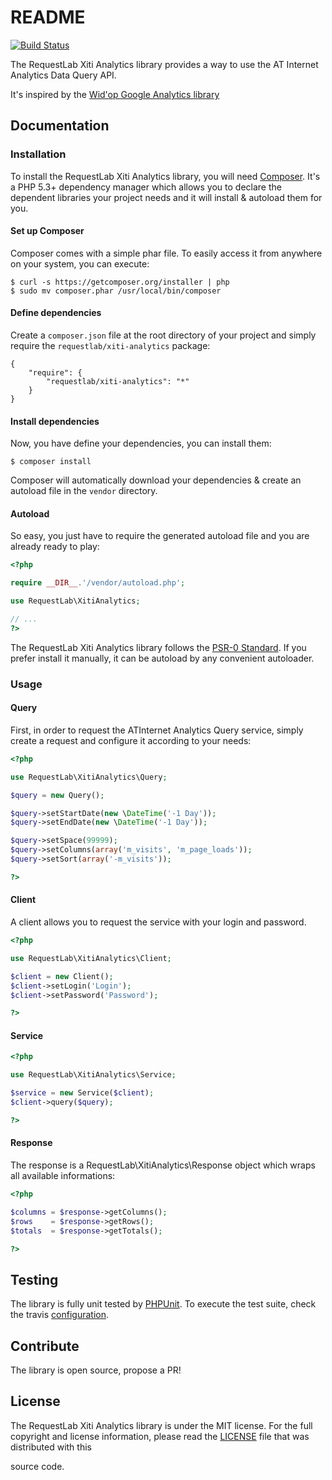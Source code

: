# README

[![Build Status](https://travis-ci.org/RequestLab/xiti-analytics.svg)](http://travis-ci.org/RequestLab/xiti-analytics)

The RequestLab Xiti Analytics library provides a way to use the AT Internet Analytics Data Query API.

It's inspired by the [Wid'op Google Analytics library](https://github.com/widop/google-analytics)

## Documentation

### Installation

To install the RequestLab Xiti Analytics library, you will need [Composer](http://getcomposer.org). It's a PHP 5.3+
dependency manager which allows you to declare the dependent libraries your project needs and it will install &
autoload them for you.

#### Set up Composer

Composer comes with a simple phar file. To easily access it from anywhere on your system, you can execute:

```
$ curl -s https://getcomposer.org/installer | php
$ sudo mv composer.phar /usr/local/bin/composer
```

#### Define dependencies

Create a ``composer.json`` file at the root directory of your project and simply require the
``requestlab/xiti-analytics`` package:

```
{
    "require": {
        "requestlab/xiti-analytics": "*"
    }
}
```

#### Install dependencies

Now, you have define your dependencies, you can install them:

```
$ composer install
```

Composer will automatically download your dependencies & create an autoload file in the ``vendor`` directory.

#### Autoload

So easy, you just have to require the generated autoload file and you are already ready to play:

``` php
<?php

require __DIR__.'/vendor/autoload.php';

use RequestLab\XitiAnalytics;

// ...
?>
```

The RequestLab Xiti Analytics library follows the [PSR-0 Standard](https://github.com/php-fig/fig-standards/blob/master/accepted/PSR-0.md).
If you prefer install it manually, it can be autoload by any convenient autoloader.

### Usage

#### Query

First, in order to request the ATInternet Analytics Query service, simply create a request and configure it according to your needs:

``` php
<?php

use RequestLab\XitiAnalytics\Query;

$query = new Query();

$query->setStartDate(new \DateTime('-1 Day'));
$query->setEndDate(new \DateTime('-1 Day'));

$query->setSpace(99999);
$query->setColumns(array('m_visits', 'm_page_loads'));
$query->setSort(array('-m_visits'));

?>
```

#### Client

A client allows you to request the service with your login and password.

``` php
<?php

use RequestLab\XitiAnalytics\Client;

$client = new Client();
$client->setLogin('Login');
$client->setPassword('Password');

?>
```

#### Service

``` php
<?php

use RequestLab\XitiAnalytics\Service;

$service = new Service($client);
$client->query($query);

?>
```

#### Response

The response is a RequestLab\XitiAnalytics\Response object which wraps all available informations:

``` php
<?php

$columns = $response->getColumns();
$rows    = $response->getRows();
$totals  = $response->getTotals();

?>
```

## Testing

The library is fully unit tested by [PHPUnit](http://www.phpunit.de/). To execute the test suite, check the travis [configuration](https://github.com/RequestLab/xiti-analytics/blob/master/.travis.yml).

## Contribute

The library is open source, propose a PR!

## License

The RequestLab Xiti Analytics library is under the MIT license. For the full copyright and license information, please
read the [LICENSE](https://github.com/RequestLab/xiti-analytics/blob/master/LICENSE) file that was distributed with this

source code.
